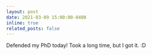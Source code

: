 ```yaml
---
layout: post
date: 2021-03-09 15:00:00-0400
inline: true
related_posts: false
---
```


Defended my PhD today! Took a long time, but I got it. :D
